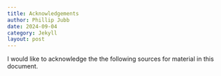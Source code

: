 ```yaml
---
title: Acknowledgements
author: Phillip Jubb
date: 2024-09-04
category: Jekyll
layout: post
---
```


I would like to acknowledge the the following sources for material in this document.
